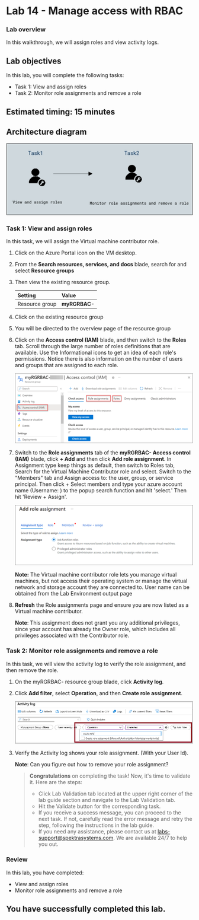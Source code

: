 # Lab 14 - Manage access with RBAC

### Lab overview

In this walkthrough, we will assign roles and view activity logs.

## Lab objectives

In this lab, you will complete the following tasks:

+ Task 1: View and assign roles
+ Task 2: Monitor role assignments and remove a role

## Estimated timing: 15 minutes

## Architecture diagram

![](../images/az900lab14.png)

### Task 1: View and assign roles

In this task, we will assign the Virtual machine contributor role. 

1. Click on the Azure Portal icon on the VM desktop.

1. From the **Search resources, services, and docs** blade, search for and select **Resource groups**

1. Then view the existing resource group. 

    | Setting | Value |
    | -- | -- |
    | Resource group | **myRGRBAC-<inject key="DeploymentID" enableCopy="false"/>** |

     
1. Click on the existing resource group

1. You will be directed to the overview page of the resource group

1. Click on the **Access control (IAM)** blade, and then switch to the **Roles** tab. Scroll through the large number of roles definitions that are available. Use the Informational icons to get an idea of each role's permissions. Notice there is also information on the number of users and groups that are assigned to each role.

   ![image](../images/AZ-900-access.png)

1. Switch to the **Role assignments** tab of the **myRGRBAC-<inject key="DeploymentID" enableCopy="false"/> Access control (IAM)** blade, click **+ Add** and then click **Add role assignment**. In  Assignment type keep things as default, then switch to Roles tab, Search for the Virtual Machine Contributor role and select. Switch to the "Members" tab and Assign access to: the user, group, or service principal. Then click + Select members and type your azure account name (Username: <inject key="AzureAdUserEmail"></inject>) to the popup search function and hit 'select.' Then hit 'Review + Assign'.

    ![image](../images/AZ-900-module-14-addrole.png)

     **Note:** The Virtual machine contributor role lets you manage virtual machines, but not access their operating system or manage the virtual network and storage account they are connected to. User name can be obtained from the Lab Environment output page


1. **Refresh** the Role assignments page and ensure you are now listed as a Virtual machine contributor. 

    **Note**: This assignment does not grant you any additional privileges, since your account has already the Owner role, which includes all privileges associated with the Contributor role.

### Task 2: Monitor role assignments and remove a role

In this task, we will view the activity log to verify the role assignment, and then remove the role. 

1. On the myRGRBAC-<inject key="DeploymentID" enableCopy="false"/> resource group blade, click **Activity log**.

1. Click **Add filter**, select **Operation**, and then **Create role assignment**.

    ![Screenshot of the Activity log page with configured filter.](../images/1503.png)

1. Verify the Activity log shows your role assignment. (With your User Id). 

    **Note**: Can you figure out how to remove your role assignment?

   > **Congratulations** on completing the task! Now, it's time to validate it. Here are the steps:
   > - Click Lab Validation tab located at the upper right corner of the lab guide section and navigate to the Lab Validation tab.
   > - Hit the Validate button for the corresponding task.
   > - If you receive a success message, you can proceed to the next task. If not, carefully read the error message and retry the step, following the instructions in the lab guide.
   > - If you need any assistance, please contact us at labs-support@spektrasystems.com. We are available 24/7 to help you out.
 
### Review
In this lab, you have completed:
- View and assign roles
- Monitor role assignments and remove a role
  
## You have successfully completed this lab.
